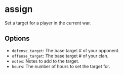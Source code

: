 # assign

Set a target for a player in the current war.

## Options

* `defense_target`: The base target # of your opponent.
* `offense_target`: The base target # of your clan.
* `notes`: Notes to add to the target.
* `hours`: The number of hours to set the target for.
